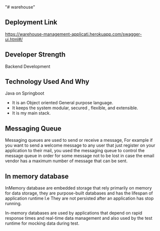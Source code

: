 "# warehouse" 
## Deployment Link
https://warehouse-management-applicati.herokuapp.com/swagger-ui.html#/

## Developer Strength
Backend Development

## Technology Used And Why
Java on Springboot

- It is an Object oriented General purpose language.
- It keeps the system modular, secured , flexible, and extensible.
- It is my main stack.

## Messaging Queue
Messaging queues are used to send or receive a message, For example if you want to send a welcome message to any 
user that just register on your application to their mail, you used the messaging queue to control the message queue 
in order for some message not to be lost in case the email vendor has a maximum number of message that can be sent.

## In memory database
InMemory database are embedded storage that rely primarily on memory for data storage, they are purpose-built databases and 
has the lifespan of application runtime I.e They are not persisted after an application has stop running.

In-memory databases are used by applications that depend on rapid response times and real-time data management
and also used by the test runtime for mocking data during test.
